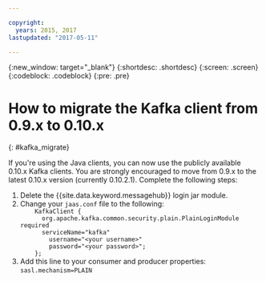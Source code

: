 ```yaml
---

copyright:
  years: 2015, 2017
lastupdated: "2017-05-11"

---
```


{:new_window: target="_blank"}
{:shortdesc: .shortdesc}
{:screen: .screen}
{:codeblock: .codeblock}
{:pre: .pre}

# How to migrate the Kafka client from 0.9.x to 0.10.x
{: #kafka_migrate}


If you're using the Java clients, you can now use
the publicly available 0.10.x Kafka clients. You are strongly encouraged to move from 0.9.x to the
latest 0.10.x version (currently 0.10.2.1). Complete the following steps:

<ol>
<li>Delete the {{site.data.keyword.messagehub}} login jar module.</li>
<li>Change your <code>jaas.conf</code> file to the following:
<code>
    KafkaClient {
      org.apache.kafka.common.security.plain.PlainLoginModule required
      serviceName="kafka"
        username="&lt;your username&gt;"
        password="&lt;your password&gt;";
    };
</code>
</li>

<li>Add this line to your consumer and producer properties: <code>sasl.mechanism=PLAIN</code></li>
</ol>

